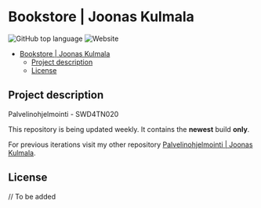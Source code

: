 # Bookstore | Joonas Kulmala

![GitHub top language](https://img.shields.io/github/languages/top/JoonasKulmala/Bookstore)
![Website](https://img.shields.io/badge/-Spring-brightgreen)

- [Bookstore | Joonas Kulmala](#bookstore--joonas-kulmala)
  - [Project description](#project-description)
  - [License](#license)

## Project description

Palvelinohjelmointi - SWD4TN020

This repository is being updated weekly. It contains the **newest** build **only**.

For previous iterations visit my other repository [Palvelinohjelmointi | Joonas Kulmala](https://github.com/JoonasKulmala/Palvelinohjelmointi).

## License

// To be added
